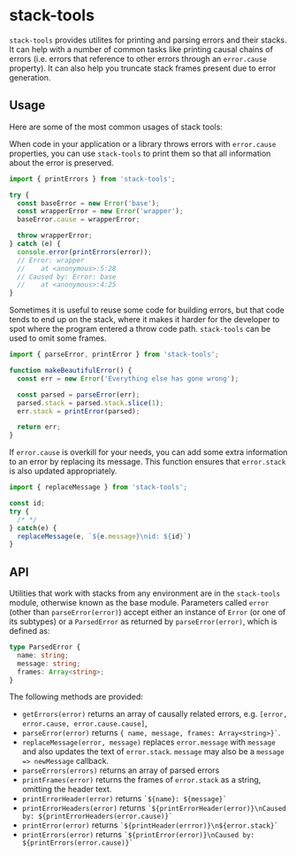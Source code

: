 # stack-tools

`stack-tools` provides utilites for printing and parsing errors and their stacks. It can help with a number of common tasks like printing causal chains of errors (i.e. errors that reference to other errors through an `error.cause` property). It can also help you truncate stack frames present due to error generation.

## Usage

Here are some of the most common usages of stack tools:

When code in your application or a library throws errors with `error.cause` properties, you can use `stack-tools` to print them so that all information about the error is preserved.

```js
import { printErrors } from 'stack-tools';

try {
  const baseError = new Error('base');
  const wrapperError = new Error('wrapper');
  baseError.cause = wrapperError;

  throw wrapperError;
} catch (e) {
  console.error(printErrors(error));
  // Error: wrapper
  //    at <anonymous>:5:28
  // Caused by: Error: base
  //    at <anonymous>:4:25
}
```

Sometimes it is useful to reuse some code for building errors, but that code tends to end up on the stack, where it makes it harder for the developer to spot where the program entered a throw code path. `stack-tools` can be used to omit some frames.

```js
import { parseError, printError } from 'stack-tools';

function makeBeautifulError() {
  const err = new Error('Everything else has gone wrong');

  const parsed = parseError(err);
  parsed.stack = parsed.stack.slice(1);
  err.stack = printError(parsed);

  return err;
}
```

If `error.cause` is overkill for your needs, you can add some extra information to an error by replacing its message. This function ensures that `error.stack` is also updated appropriately.

```js
import { replaceMessage } from 'stack-tools';

const id;
try {
  /* */
} catch(e) {
  replaceMessage(e, `${e.message}\nid: ${id}`)
}
```

## API

Utilities that work with stacks from any environment are in the `stack-tools` module, otherwise known as the base module. Parameters called `error` (other than `parseError(error)`) accept either an instance of `Error` (or one of its subtypes) or a `ParsedError` as returned by `parseError(error)`, which is defined as:

```ts
type ParsedError {
  name: string;
  message: string;
  frames: Array<string>;
}
```

The following methods are provided:

- `getErrors(error)` returns an array of causally related errors, e.g. `[error, error.cause, error.cause.cause]`,
- `parseError(error)` returns `` { name, message, frames: Array<string>}` ``.
- `replaceMessage(error, message)` replaces `error.message` with `message` and also updates the text of `error.stack`. `message` may also be a `message => newMessage` callback.
- `parseErrors(errors)` returns an array of parsed errors
- `printFrames(error)` returns the frames of `error.stack` as a string, omitting the header text.
- `printErrorHeader(error)` returns `` `${name}: ${message}` ``
- `printErrorHeaders(error)` returns `` `${printErrorHeader(error)}\nCaused by: ${printErrorHeaders(error.cause)}` ``
- `printError(error)` returns `` `${printHeader(errror)}\n${error.stack}` ``
- `printErrors(error)` returns `` `${printError(error)}\nCaused by: ${printErrors(error.cause)}` ``
